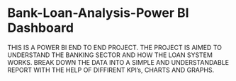 # Bank-Loan-Analysis-Power BI Dashboard
THIS IS A POWER BI END TO END PROJECT.
THE PROJECT IS AIMED TO UNDERSTAND THE BANKING SECTOR AND HOW THE LOAN SYSTEM WORKS. 
BREAK DOWN THE DATA INTO A SIMPLE AND UNDERSTANDABLE REPORT WITH THE HELP OF DIFFIRENT KPI’s, CHARTS AND GRAPHS.
